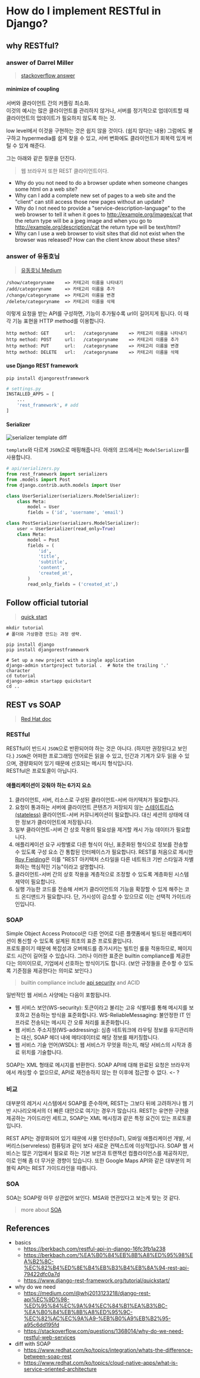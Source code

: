 # How do I implement RESTful in Django?

## why RESTful?

### answer of Darrel Miller

> [stackoverflow answer](https://stackoverflow.com/questions/1368014/why-do-we-need-restful-web-services)

#### minimize of coupling

서버와 클라이언트 간의 커플링 최소화.  
이것의 예시는 많은 클라이언트를 관리하지 않거나, 서버를 정기적으로 업데이트할 때 클라이언트의 업데이트가 필요하지 않도록 하는 것.  

low level에서 이것을 구현하는 것은 쉽지 않을 것이다. (쉽지 않다는 내용) 그럼에도 불구하고 hypermedia를 쉽게 찾을 수 있고, 서버 변화에도 클라이언트가 회복력 있게 버틸 수 있게 해준다.  

그는 아래와 같은 질문을 던진다.

> 웹 브라우저 또한 REST 클라이언트이다.

- Why do you not need to do a browser update when someone changes some html on a web site?
- Why can I add a complete new set of pages to a web site and the "client" can still access those new pages without an update?
- Why do I not need to provide a "service-description-language" to the web browser to tell it when it goes to http://example.org/images/cat that the return type will be a jpeg image and when you go to http://example.org/description/cat the return type will be text/html?
- Why can I use a web browser to visit sites that did not exist when the browser was released? How can the client know about these sites?

### answer of 유동호님

> [유동호님 Medium](https://berkbach.com/%EA%B0%84%EB%8B%A8%ED%95%98%EA%B2%8C-%EC%82%B4%ED%8E%B4%EB%B3%B4%EB%8A%94-rest-api-79422dfc0a7d)

```plain
/show/categoryname    => 카테고리 이름을 나타내기
/add/categoryname     => 카테고리 이름을 추가
/change/categoryname  => 카테고리 이름을 변경
/delete/categoryname  => 카테고리 이름을 삭제
```

이렇게 요청을 받는 API를 구성하면, 기능이 추가될수록 url이 길어지게 됩니다. 이 때 각 기능 표현을 HTTP method를 이용합니다.  

```plain
http method: GET      url:   /categoryname    => 카테고리 이름을 나타내기
http method: POST     url:   /categoryname    => 카테고리 이름을 추가
http method: PUT      url:   /categoryname    => 카테고리 이름을 변경
http method: DELETE   url:   /categoryname    => 카테고리 이름을 삭제
```

#### use Django REST framework

```shell
pip install djangorestframework
```

```python
# settings.py
INSTALLED_APPS = [
    ...
    'rest_framework', # add
]
```

#### Serializer

![serializer template diff](https://miro.medium.com/max/700/1*AjXUSAQ5WPHi2lvfRKD08g.jpeg)

`template`와 다르게 `JSON`으로 매핑해줍니다. 아래의 코드에서는 `ModelSerializer`를 사용합니다.

```python
# api/serializers.py
from rest_framework import serializers
from .models import Post
from django.contrib.auth.models import User

class UserSerializer(serializers.ModelSerializer):
    class Meta:
        model = User
        fields = ('id', 'username', 'email')

class PostSerializer(serializers.ModelSerializer):
    user = UserSerializer(read_only=True)
    class Meta:
        model = Post
        fields = (
            'id',
            'title',
            'subtitle',
            'content',
            'created_at',
        )
        read_only_fields = ('created_at',)
```

## Follow official tutorial

> [quick start](https://www.django-rest-framework.org/tutorial/quickstart/)

```shell
mkdir tutorial
# 폴더와 가상환경 만드는 과정 생략.

pip install django
pip install djangorestframework

# Set up a new project with a single application
django-admin startproject tutorial .  # Note the trailing '.' character
cd tutorial
django-admin startapp quickstart
cd ..
```

## REST vs SOAP

> [Red Hat doc](https://www.redhat.com/ko/topics/integration/whats-the-difference-between-soap-rest)

### RESTful

RESTful이 반드시 `JSON`으로 반환되어야 하는 것은 아니다. (하지만 권장된다고 보인다.) `JSON`은 어떠한 프로그래밍 언어로든 읽을 수 있고, 인간과 기계가 모두 읽을 수 있으며, 경량화되어 있기 때문에 선호되는 메시지 형식입니다.  
RESTful은 프로토콜이 아닙니다.

#### 애플리케이션이 갖춰야 하는 6가지 요소

1. 클라이언트, 서버, 리소스로 구성된 클라이언트-서버 아키텍처가 필요합니다.
2. 요청이 통과하는 서버에 클라이언트 콘텐츠가 저장되지 않는 [스테이트리스(stateless)](https://www.redhat.com/ko/topics/cloud-native-apps/stateful-vs-stateless) 클라이언트-서버 커뮤니케이션이 필요합니다. 대신 세션의 상태에 대한 정보가 클라이언트에 저장됩니다.
3. 일부 클라이언트-서버 간 상호 작용의 필요성을 제거할 캐시 가능 데이터가 필요합니다.
4. 애플리케이션 요구 사항별로 다른 형식이 아닌, 표준화된 형식으로 정보를 전송할 수 있도록 구성 요소 간 통합된 인터페이스가 필요합니다. REST를 처음으로 제시한 [Roy Fielding](https://www.ics.uci.edu/~fielding/pubs/dissertation/rest_arch_style.htm)은 이를 "REST 아키텍처 스타일을 다른 네트워크 기반 스타일과 차별화하는 핵심적인 기능"이라고 설명합니다.
5. 클라이언트-서버 간의 상호 작용을 계층적으로 조정할 수 있도록 계층화된 시스템 제약이 필요합니다.
6. 실행 가능한 코드를 전송해 서버가 클라이언트의 기능을 확장할 수 있게 해주는 코드 온디맨드가 필요합니다. 단, 가시성이 감소할 수 있으므로 이는 선택적 가이드라인입니다.

### SOAP

Simple Object Access Protocol은 다른 언어로 다른 플랫폼에서 빌드된 애플리케이션이 통신할 수 있도록 설계된 최초의 표준 프로토콜입니다.  
프로토콜이기 때문에 복잡성과 오버헤드를 증가시키는 빌트인 룰을 적용하므로, 페이지 로드 시간이 길어질 수 있습니다. 그러나 이러한 표준은 builtin compliance를 제공한다는 의미이므로, 기업에서 선호하는 방식이기도 합니다. (보안 규정들을 준수할 수 있도록 기준점을 제공한다는 의미로 보인다.)  

> builtin compliance include [api security](https://www.redhat.com/ko/topics/security/api-security) and ACID

일반적인 웹 서비스 사양에는 다음이 포함됩니다.

- 웹 서비스 보안(WS-security): 토큰이라고 불리는 고유 식별자를 통해 메시지를 보호하고 전송하는 방식을 표준화합니다.
WS-ReliableMessaging: 불안정한 IT 인프라로 전송되는 메시지 간 오류 처리를 표준화합니다.
- 웹 서비스 주소지정(WS-addressing): 심층 네트워크에 라우팅 정보를 유지관리하는 대신, SOAP 헤더 내에 메타데이터로 해당 정보를 패키징합니다.
- 웹 서비스 기술 언어(WSDL): 웹 서비스가 무엇을 하는지, 해당 서비스의 시작과 종료 위치를 기술합니다.

SOAP는 XML 형태로 메시지를 반환한다. SOAP API에 대해 완료된 요청은 브라우저에서 캐싱할 수 없으므로, API로 재전송하지 않는 한 이후에 접근할 수 없다. <- ?

### 비교

대부분의 레거시 시스템에서 SOAP를 준수하며, REST는 그보다 뒤에 고려하거나 웹 기반 시나리오에서의 더 빠른 대안으로 여기는 경우가 많습니다. REST는 유연한 구현을 제공하는 가이드라인 세트고, SOAP는 XML 메시징과 같은 특정 요건이 있는 프로토콜입니다.

REST API는 경량화되어 있기 때문에 사물 인터넷(IoT), 모바일 애플리케이션 개발, 서버리스(servreless) 컴퓨팅과 같이 보다 새로운 컨텍스트에 이상적입니다. SOAP 웹 서비스는 많은 기업에서 필요로 하는 기본 보안과 트랜잭션 컴플라이언스를 제공하지만, 이로 인해 좀 더 무거운 경향이 있습니다. 또한 Google Maps API와 같은 대부분의 퍼블릭 API는 REST 가이드라인을 따릅니다.

### SOA

SOA는 SOAP랑 아무 상관없어 보인다. MSA와 연관있다고 보는게 맞는 것 같다.

> more about [SOA](https://www.redhat.com/ko/topics/cloud-native-apps/what-is-service-oriented-architecture)

## References

- basics
  - https://berkbach.com/restful-api-in-django-16fc3fb1a238
  - https://berkbach.com/%EA%B0%84%EB%8B%A8%ED%95%98%EA%B2%8C-%EC%82%B4%ED%8E%B4%EB%B3%B4%EB%8A%94-rest-api-79422dfc0a7d
  - https://www.django-rest-framework.org/tutorial/quickstart/
- why do we need
  - https://medium.com/@whj2013123218/django-rest-api%EC%9D%98-%ED%95%84%EC%9A%94%EC%84%B1%EA%B3%BC-%EA%B0%84%EB%8B%A8%ED%95%9C-%EC%82%AC%EC%9A%A9-%EB%B0%A9%EB%B2%95-a95c6dd195fd
  - https://stackoverflow.com/questions/1368014/why-do-we-need-restful-web-services
- diff with SOAP
  - https://www.redhat.com/ko/topics/integration/whats-the-difference-between-soap-rest
  - https://www.redhat.com/ko/topics/cloud-native-apps/what-is-service-oriented-architecture
